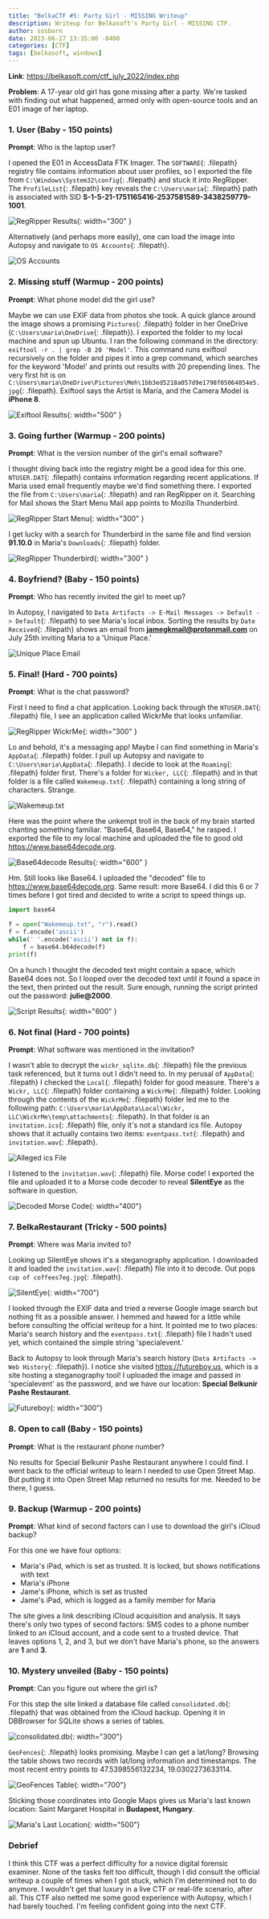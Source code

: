 ```yaml
---
title: "BelkaCTF #5: Party Girl - MISSING Writeup"
description: Writeup for Belkasoft's Party Girl - MISSING CTF.
author: sosborn
date: 2023-06-27 13:35:00 -0400
categories: [CTF]
tags: [belkasoft, windows]
---
```


**Link**: <https://belkasoft.com/ctf_july_2022/index.php>

**Problem**: A 17-year old girl has gone missing after a party. We're tasked with finding out what happened, armed only with open-source tools and an E01 image of her laptop.

### 1. User (Baby - 150 points)

**Prompt**: Who is the laptop user?

I opened the E01 in AccessData FTK Imager. The `SOFTWARE`{: .filepath} registry file contains information about user profiles, so I exported the file from `C:\Windows\System32\config`{: .filepath} and stuck it into RegRipper. The `ProfileList`{: .filepath} key reveals the `C:\Users\maria`{: .filepath} path is associated with SID **S-1-5-21-1751165416-2537581589-3438259779-1001**.

![RegRipper Results](/assets/img/2023-06-27_1/1_1.png){: width="300" }

Alternatively (and perhaps more easily), one can load the image into Autopsy and navigate to `OS Accounts`{: .filepath}.

![OS Accounts](/assets/img/2023-06-27_1/1_2.png)

### 2. Missing stuff (Warmup - 200 points)

**Prompt**: What phone model did the girl use?

Maybe we can use EXIF data from photos she took. A quick glance around the image shows a promising `Pictures`{: .filepath} folder in her OneDrive (`C:\Users\maria\OneDrive`{: .filepath}). I exported the folder to my local machine and spun up Ubuntu. I ran the following command in the directory: `exiftool -r . | grep -B 20 'Model'`. This command runs exiftool recursively on the folder and pipes it into a grep command, which searches for the keyword 'Model' and prints out results with 20 prepending lines. The very first hit is on `C:\Users\maria\OneDrive\Pictures\Meh\1bb3ed5218a057d9e1798f05064854e5.jpg`{: .filepath}. Exiftool says the Artist is Maria, and the Camera Model is **iPhone 8**.

![Exiftool Results](/assets/img/2023-06-27_1/2_1.png){: width="500" }

### 3. Going further (Warmup - 200 points)

**Prompt**: What is the version number of the girl's email software?

I thought diving back into the registry might be a good idea for this one. `NTUSER.DAT`{: .filepath} contains information regarding recent applications. If Maria used email frequently maybe we'd find something there. I exported the file from `C:\Users\maria`{: .filepath} and ran RegRipper on it. Searching for Mail shows the Start Menu Mail app points to Mozilla Thunderbird.

![RegRipper Start Menu](/assets/img/2023-06-27_1/3_1.png){: width="300" }

I get lucky with a search for Thunderbird in the same file and find version **91.10.0** in Maria's `Downloads`{: .filepath} folder.

![RegRipper Thunderbird](/assets/img/2023-06-27_1/3_2.png){: width="300" }

### 4. Boyfriend? (Baby - 150 points)

**Prompt**: Who has recently invited the girl to meet up?

In Autopsy, I navigated to `Data Artifacts -> E-Mail Messages -> Default -> Default`{: .filepath} to see Maria's local inbox. Sorting the results by `Date Received`{: .filepath} shows an email from **jamegkmail@protonmail.com** on July 25th inviting Maria to a 'Unique Place.'

![Unique Place Email](/assets/img/2023-06-27_1/4_1.png)

### 5. Final! (Hard - 700 points)

**Prompt**: What is the chat password?

First I need to find a chat application. Looking back through the `NTUSER.DAT`{: .filepath} file, I see an application called WickrMe that looks unfamiliar.

![RegRipper WickrMe](/assets/img/2023-06-27_1/5_1.png){: width="300" }

Lo and behold, it's a messaging app! Maybe I can find something in Maria's `AppData`{: .filepath} folder. I pull up Autopsy and navigate to `C:\Users\maria\AppData`{: .filepath}. I decide to look at the `Roaming`{: .filepath} folder first. There's a folder for `Wicker, LLC`{: .filepath} and in that folder is a file called `Wakemeup.txt`{: .filepath} containing a long string of characters. Strange.

![Wakemeup.txt](/assets/img/2023-06-27_1/5_2.png)

Here was the point where the unkempt troll in the back of my brain started chanting something familiar. "Base64, Base64, Base64," he rasped. I exported the file to my local machine and uploaded the file to good old <https://www.base64decode.org>.

![Base64decode Results](/assets/img/2023-06-27_1/5_3.png){: width="600" }

Hm. Still looks like Base64. I uploaded the "decoded" file to <https://www.base64decode.org>. Same result: more Base64. I did this 6 or 7 times before I got tired and decided to write a script to speed things up.

```python
import base64

f = open("Wakemeup.txt", "r").read()
f = f.encode('ascii')
while(' '.encode('ascii') not in f):
	f = base64.b64decode(f)
print(f)
```

On a hunch I thought the decoded text might contain a space, which Base64 does not. So I looped over the decoded text until it found a space in the text, then printed out the result. Sure enough, running the script printed out the password: **julie@2000**.

![Script Results](/assets/img/2023-06-27_1/5_4.png){: width="600" }

### 6. Not final (Hard - 700 points)

**Prompt**: What software was mentioned in the invitation?

I wasn't able to decrypt the `wickr_sqlite.db`{: .filepath} file the previous task referenced, but it turns out I didn't need to. In my perusal of `AppData`{: .filepath} I checked the `Local`{: .filepath} folder for good measure. There's a `Wickr, LLC`{: .filepath} folder containing a `WickrMe`{: .filepath} folder. Looking through the contents of the `WickrMe`{: .filepath} folder led me to the following path: `C:\Users\maria\AppData\Local\Wickr, LLC\WickrMe\temp\attachments`{: .filepath}. In that folder is an `invitation.ics`{: .filepath} file, only it's not a standard ics file. Autopsy shows that it actually contains two items: `eventpass.txt`{: .filepath} and `invitation.wav`{: .filepath}.

![Alleged ics File](/assets/img/2023-06-27_1/6_1.png)

I listened to the `invitation.wav`{: .filepath} file. Morse code! I exported the file and uploaded it to a Morse code decoder to reveal **SilentEye** as the software in question.

![Decoded Morse Code](/assets/img/2023-06-27_1/6_2.png){: width="400"}

### 7. BelkaRestaurant (Tricky - 500 points)

**Prompt**: Where was Maria invited to?

Looking up SilentEye shows it's a steganography application. I downloaded it and loaded the `invitation.wav`{: .filepath} file into it to decode. Out pops `cup of coffees7eg.jpg`{: .filepath}.

![SilentEye](/assets/img/2023-06-27_1/7_1.png){: width="700"}

I looked through the EXIF data and tried a reverse Google image search but nothing fit as a possible answer. I hemmed and hawed for a little while before consulting the official writeup for a hint. It pointed me to two places: Maria's search history and the `eventpass.txt`{: .filepath} file I hadn't used yet, which contained the simple string 'specialevent.'

Back to Autopsy to look through Maria's search history (`Data Artifacts -> Web History`{: .filepath}). I notice she visited <https://futureboy.us>, which is a site hosting a steganography tool! I uploaded the image and passed in 'specialevent' as the password, and we have our location: **Special Belkunir Pashe Restaurant**.

![Futureboy](/assets/img/2023-06-27_1/7_2.png){: width="300"}

### 8. Open to call (Baby - 150 points)

**Prompt**: What is the restaurant phone number?

No results for Special Belkunir Pashe Restaurant anywhere I could find. I went back to the official writeup to learn I needed to use Open Street Map. But putting it into Open Street Map returned no results for me. Needed to be there, I guess.

### 9. Backup (Warmup - 200 points)

**Prompt**: What kind of second factors can I use to download the girl's iCloud backup?

For this one we have four options:

- Maria's iPad, which is set as trusted. It is locked, but shows notifications with text
- Maria's iPhone
- Jame's iPhone, which is set as trusted
- Jame's iPad, which is logged as a family member for Maria

The site gives a link describing iCloud acquisition and analysis. It says there's only two types of second factors: SMS codes to a phone number linked to an iCloud account, and a code sent to a trusted device. That leaves options 1, 2, and 3, but we don't have Maria's phone, so the answers are **1** and **3**.

### 10. Mystery unveiled (Baby - 150 points)

**Prompt**: Can you figure out where the girl is?

For this step the site linked a database file called `consolidated.db`{: .filepath} that was obtained from the iCloud backup. Opening it in DBBrowser for SQLite shows a series of tables.

![consolidated.db](/assets/img/2023-06-27_1/10_1.png){: width="300"}

`GeoFences`{: .filepath} looks promising. Maybe I can get a lat/long? Browsing the table shows two records with lat/long information and timestamps. The most recent entry points to 47.5398556132234, 19.0302273633114.

![GeoFences Table](/assets/img/2023-06-27_1/10_2.png){: width="700"}

Sticking those coordinates into Google Maps gives us Maria's last known location: Saint Margaret Hospital in **Budapest, Hungary**.

![Maria's Last Location](/assets/img/2023-06-27_1/10_3.png){: width="500"}

### Debrief

I think this CTF was a perfect difficulty for a novice digital forensic examiner. None of the tasks felt too difficult, though I did consult the official writeup a couple of times when I got stuck, which I'm determined not to do anymore. I wouldn't get that luxury in a live CTF or real-life scenario, after all. This CTF also netted me some good experience with Autopsy, which I had barely touched. I'm feeling confident going into the next CTF.

